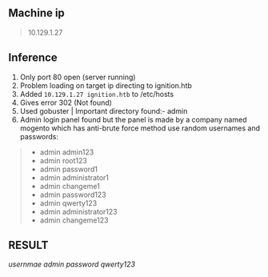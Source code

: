 ## **Machine ip** 
> 10.129.1.27
## **Inference**
1. Only port 80 open (server running)
2. Problem loading on target ip directing to ignition.htb
3. Added `10.129.1.27 ignition.htb` to /etc/hosts
4. Gives error 302 (Not found)
5. Used gobuster | Important directory found:- admin
6. Admin login panel found but the panel is made by a company named mogento which has anti-brute 
force method use random usernames and passwords:
> - admin admin123
> - admin root123
> - admin password1
> - admin administrator1
> - admin changeme1
> - admin password123
> - admin qwerty123
> - admin administrator123
> - admin changeme123
>
## **RESULT** 
*usernmae*  *admin*
*password*  *qwerty123*
